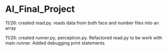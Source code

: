 # AI_Final_Project

11/26: created read.py. reads data from both face and number files into an array

11/26: created runner.py, perceptron.py. Refactored read.py to be work with main runner. Added debugging print statements
